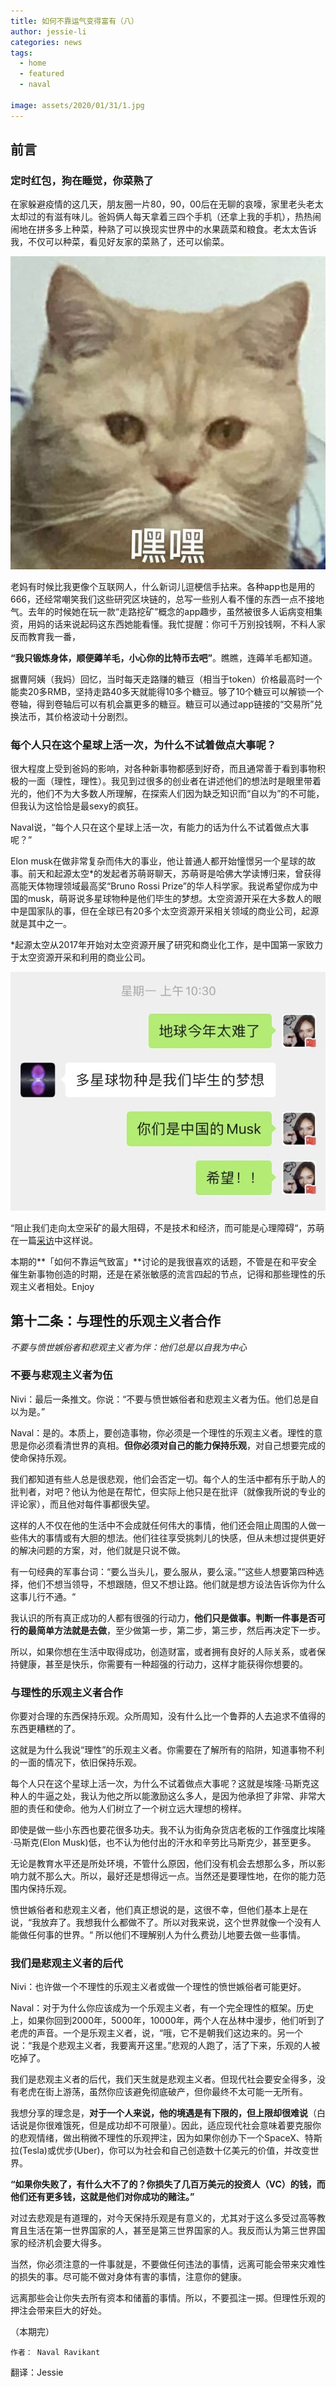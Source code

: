 ```yaml
---
title: 如何不靠运气变得富有（八）
author: jessie-li
categories: news
tags:
  - home
  - featured
  - naval
 
image: assets/2020/01/31/1.jpg
---
```

## 前言
### 定时红包，狗在睡觉，你菜熟了
在家躲避疫情的这几天，朋友圈一片80，90，00后在无聊的哀嚎，家里老头老太太却过的有滋有味儿。爸妈俩人每天拿着三四个手机（还拿上我的手机），热热闹闹地在拼多多上种菜，种熟了可以换现实世界中的水果蔬菜和粮食。老太太告诉我，不仅可以种菜，看见好友家的菜熟了，还可以偷菜。

![图片](/assets/2020/01/31/2.png) 

老妈有时候比我更像个互联网人，什么新词儿逗梗信手拈来。各种app也是用的666，还经常嘲笑我们这些研究区块链的，总写一些别人看不懂的东西一点不接地气。去年的时候她在玩一款“走路挖矿”概念的app趣步，虽然被很多人诟病变相集资，用妈的话来说起码这东西她能看懂。我忙提醒：你可千万别投钱啊，不料人家反而教育我一番，

**“我只锻炼身体，顺便薅羊毛，小心你的比特币去吧”**。瞧瞧，连薅羊毛都知道。

据曹阿姨（我妈）回忆，当时每天走路赚的糖豆（相当于token）价格最高时一个能卖20多RMB，坚持走路40多天就能得10多个糖豆。够了10个糖豆可以解锁一个卷轴，得到卷轴后可以有机会赢更多的糖豆。糖豆可以通过app链接的“交易所”兑换法币，其价格波动十分剧烈。

### 每个人只在这个星球上活一次，为什么不试着做点大事呢？
很大程度上受到爸妈的影响，对各种新事物都感到好奇，而且通常善于看到事物积极的一面（理性，理性）。我见到过很多的创业者在讲述他们的想法时是眼里带着光的，他们不为大多数人所理解，在探索人们因为缺乏知识而“自以为”的不可能，但我认为这恰恰是最sexy的疯狂。

Naval说，“每个人只在这个星球上活一次，有能力的话为什么不试着做点大事呢？”

Elon musk在做非常复杂而伟大的事业，他让普通人都开始憧憬另一个星球的故事。前天和起源太空*的发起者苏萌哥聊天，苏萌哥是哈佛大学读博归来，曾获得高能天体物理领域最高奖“Bruno Rossi Prize”的华人科学家。我说希望你成为中国的musk，萌哥说多星球物种是他们毕生的梦想。太空资源开采在大多数人的眼中是国家队的事，但在全球已有20多个太空资源开采相关领域的商业公司，起源就是其中之一。

*起源太空从2017年开始对太空资源开展了研究和商业化工作，是中国第一家致力于太空资源开采和利用的商业公司。

![图片](/assets/2020/01/31/3.png) 

“阻止我们走向太空采矿的最大阻碍，不是技术和经济，而可能是心理障碍“，苏萌在一篇[采访](https://mp.weixin.qq.com/s?__biz=MzA3ODk5OTEzOA==&mid=2962126767&idx=1&sn=04e80f6550861581d11dc5fc4eb60aba&scene=21#wechat_redirect)中这样说。

本期的**「如何不靠运气致富」**讨论的是我很喜欢的话题，不管是在和平安全催生新事物创造的时期，还是在紧张敏感的流言四起的节点，记得和那些理性的乐观主义者相处。Enjoy

## 第十二条：与理性的乐观主义者合作
*不要与愤世嫉俗者和悲观主义者为伴：他们总是以自我为中心*

### 不要与悲观主义者为伍
Nivi：最后一条推文。你说：“不要与愤世嫉俗者和悲观主义者为伍。他们总是自以为是。”

Naval：是的。本质上，要创造事物，你必须是一个理性的乐观主义者。理性的意思是你必须看清世界的真相。**但你必须对自己的能力保持乐观**，对自己想要完成的使命保持乐观。

我们都知道有些人总是很悲观，他们会否定一切。每个人的生活中都有乐于助人的批判者，对吧？他认为他是在帮忙，但实际上他只是在批评（就像我所说的专业的评论家），而且他对每件事都很失望。

这样的人不仅在他的生活中不会成就任何伟大的事情，他们还会阻止周围的人做一些伟大的事情或有大胆的想法。他们往往享受挑刺儿的快感，但从未想过提供更好的解决问题的方案，对，他们就是只说不做。

有一句经典的军事台词：“要么当头儿，要么服从，要么滚。”“这些人想要第四种选择，他们不想当领导，不想跟随，但又不想让路。他们就是想方设法告诉你为什么这事儿行不通。“

我认识的所有真正成功的人都有很强的行动力，**他们只是做事。判断一件事是否可行的最简单方法就是去做**，至少做第一步，第二步，第三步，然后再决定下一步。

所以，如果你想在生活中取得成功，创造财富，或者拥有良好的人际关系，或者保持健康，甚至是快乐，你需要有一种超强的行动力，这样才能获得你想要的。

### 与理性的乐观主义者合作
你要对合理的东西保持乐观。众所周知，没有什么比一个鲁莽的人去追求不值得的东西更糟糕的了。

这就是为什么我说“理性”的乐观主义者。你需要在了解所有的陷阱，知道事物不利的一面的情况下，依旧保持乐观。

每个人只在这个星球上活一次，为什么不试着做点大事呢？这就是埃隆·马斯克这种人的牛逼之处，我认为他之所以能激励这么多人，是因为他承担了非常、非常大胆的责任和使命。他为人们树立了一个树立远大理想的榜样。

即使是做一些小东西也要花很多功夫。我不认为街角杂货店老板的工作强度比埃隆·马斯克(Elon Musk)低，也不认为他付出的汗水和辛劳比马斯克少，甚至更多。

无论是教育水平还是所处环境，不管什么原因，他们没有机会去想那么多，所以影响力就不那么大。所以，最好还是想得远一点。当然还是要理性地，在你的能力范围内保持乐观。

愤世嫉俗者和悲观主义者，他们真正想说的是，这很不幸，但他们基本上是在说，“我放弃了。我想我什么都做不了。所以对我来说，这个世界就像一个没有人能做任何事的世界。“ 所以他们不理解别人为什么费劲儿地要去做一些事情。

### 我们是悲观主义者的后代
Nivi：也许做一个不理性的乐观主义者或做一个理性的愤世嫉俗者可能更好。

Naval：对于为什么你应该成为一个乐观主义者，有一个完全理性的框架。历史上，如果你回到2000年，5000年，10000年，两个人在丛林中漫步，他们听到了老虎的声音。一个是乐观主义者，说，“哦，它不是朝我们这边来的。另一个说：“我是个悲观主义者，我要离开这里。”悲观的人跑了，活了下来，乐观的人被吃掉了。

我们是悲观主义者的后代，我们天生就是悲观主义者。但现代社会要安全得多，没有老虎在街上游荡，虽然你应该避免彻底破产，但你最终不太可能一无所有。

我想分享的理念是，**对于一个人来说，他的境遇是有下限的，但上限却很难说**（白话说是你很难饿死，但是成功却不可限量）。因此，适应现代社会意味着要克服你的悲观情绪，做出稍微不理性的乐观押注，因为如果你创办下一个SpaceX、特斯拉(Tesla)或优步(Uber)，你可以为社会和自己创造数十亿美元的价值，并改变世界。

**“如果你失败了，有什么大不了的？你损失了几百万美元的投资人（VC）的钱，而他们还有更多钱，这就是他们对你成功的赌注。”**

对过去悲观是有道理的，对今天保持乐观是有意义的，尤其对于这么多受过高等教育且生活在第一世界国家的人，甚至是第三世界国家的人。我反而认为第三世界国家的经济机会要大得多。

当然，你必须注意的一件事就是，不要做任何违法的事情，远离可能会带来灾难性的损失的事。尽可能不做对身体有害的事情，注意你的健康。

远离那些会让你失去所有资本和储蓄的事情。所以，不要孤注一掷。但理性乐观的押注会带来巨大的好处。


（本期完）

	作者：	Naval Ravikant  
  翻译：Jessie




